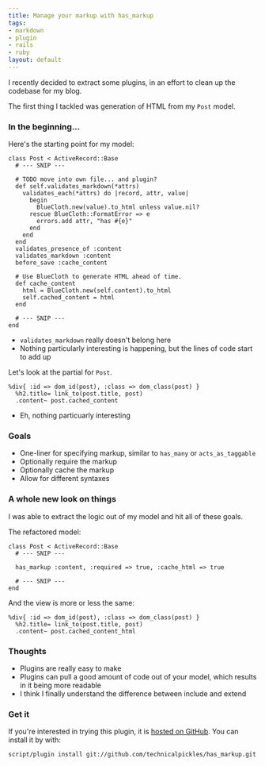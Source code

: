 ```yaml
--- 
title: Manage your markup with has_markup
tags: 
- markdown
- plugin
- rails
- ruby
layout: default
---
```

I recently decided to extract some plugins, in an effort to clean up the codebase for my blog.

The first thing I tackled was generation of HTML from my `Post` model.

### In the beginning...

Here's the starting point for my model:

<pre><code class="ruby">class Post < ActiveRecord::Base
  # --- SNIP ---

  # TODO move into own file... and plugin?
  def self.validates_markdown(*attrs)
    validates_each(*attrs) do |record, attr, value|
      begin
        BlueCloth.new(value).to_html unless value.nil?
      rescue BlueCloth::FormatError => e
        errors.add attr, "has #{e}"
      end
    end
  end
  validates_presence_of :content
  validates_markdown :content
  before_save :cache_content

  # Use BlueCloth to generate HTML ahead of time.
  def cache_content
    html = BlueCloth.new(self.content).to_html
    self.cached_content = html
  end

  # --- SNIP ---
end</code></pre>

 * `validates_markdown` really doesn't belong here
 * Nothing particularly interesting is happening, but the lines of code start to add up
    
Let's look at the partial for `Post`.

<pre><code class="haml">%div{ :id => dom_id(post), :class => dom_class(post) }
  %h2.title= link_to(post.title, post)
  .content~ post.cached_content</code></pre>
  
 * Eh, nothing particuarly interesting
 
### Goals

 * One-liner for specifying markup, similar to `has_many` or `acts_as_taggable`
 * Optionally require the markup
 * Optionally cache the markup
 * Allow for different syntaxes

### A whole new look on things

I was able to extract the logic out of my model and hit all of these goals.

The refactored model:

<pre><code class="ruby">class Post < ActiveRecord::Base
  # --- SNIP ---

  has_markup :content, :required => true, :cache_html => true

  # --- SNIP ---
end</pre></code>
    
And the view is more or less the same:

    %div{ :id => dom_id(post), :class => dom_class(post) }
      %h2.title= link_to(post.title, post)
      .content~ post.cached_content_html

### Thoughts

 * Plugins are really easy to make
 * Plugins can pull a good amount of code out of your model, which results in it being more readable
 * I think I finally understand the difference between include and extend

### Get it
 
If you're interested in trying this plugin, it is [hosted on GitHub](https://github.com/technicalpickles/has_markup/tree). You can install it by with:

    script/plugin install git://github.com/technicalpickles/has_markup.git 